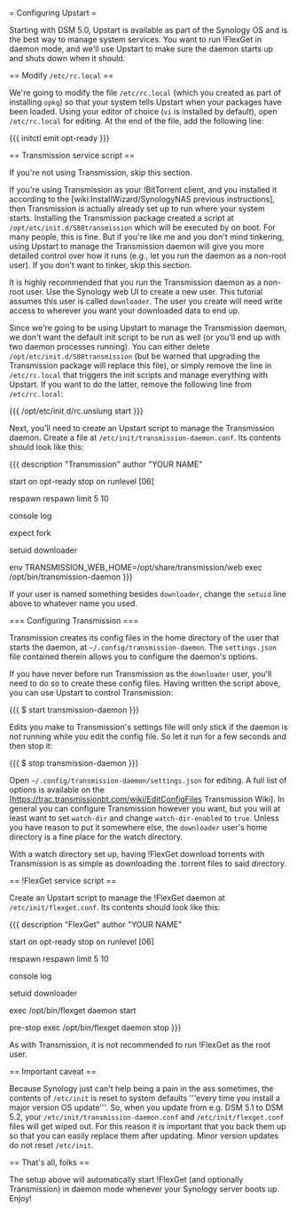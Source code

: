 = Configuring Upstart =

Starting with DSM 5.0, Upstart is available as part of the Synology OS and is the best way to manage system services. You want to run !FlexGet in daemon mode, and we'll use Upstart to make sure the daemon starts up and shuts down when it should.

== Modify `/etc/rc.local` ==

We're going to modify the file `/etc/rc.local` (which you created as part of installing `opkg`) so that your system tells Upstart when your packages have been loaded. Using your editor of choice (`vi` is installed by default), open `/etc/rc.local` for editing. At the end of the file, add the following line:

{{{
initctl emit opt-ready
}}}

== Transmission service script ==

If you're not using Transmission, skip this section.

If you're using Transmission as your !BitTorrent client, and you installed it according to the [wiki:InstallWizard/SynologyNAS previous instructions], then Transmission is actually already set up to run where your system starts. Installing the Transmission package created a script at `/opt/etc/init.d/S88transmission` which will be executed by on boot. For many people, this is fine. But if you're like me and you don't mind tinkering, using Upstart to manage the Transmission daemon will give you more detailed control over how it runs (e.g., let you run the daemon as a non-root user). If you don't want to tinker, skip this section.

It is highly recommended that you run the Transmission daemon as a non-root user. Use the Synology web UI to create a new user. This tutorial assumes this user is called `downloader`. The user you create will need write access to wherever you want your downloaded data to end up.

Since we're going to be using Upstart to manage the Transmission daemon, we don't want the default init script to be run as well (or you'll end up with two daemon processes running). You can either delete `/opt/etc/init.d/S88transmission` (but be warned that upgrading the Transmission package will replace this file), or simply remove the line in `/etc/rc.local` that triggers the init scripts and manage everything with Upstart. If you want to do the latter, remove the following line from `/etc/rc.local`:

{{{
/opt/etc/init.d/rc.unslung start
}}}

Next, you'll need to create an Upstart script to manage the Transmission daemon. Create a file at `/etc/init/transmission-daemon.conf`. Its contents should look like this:

{{{
description "Transmission"
author "YOUR NAME"

start on opt-ready
stop on runlevel [06]

respawn
respawn limit 5 10

console log

expect fork

setuid downloader

env TRANSMISSION_WEB_HOME=/opt/share/transmission/web
exec /opt/bin/transmission-daemon
}}}

If your user is named something besides `downloader`, change the `setuid` line above to whatever name you used.

=== Configuring Transmission ===

Transmission creates its config files in the home directory of the user that starts the daemon, at `~/.config/transmission-daemon`. The `settings.json` file contained therein allows you to configure the daemon's options.

If you have never before run Transmission as the `downloader` user, you'll need to do so to create these config files. Having written the script above, you can use Upstart to control Transmission:

{{{
$ start transmission-daemon
}}}

Edits you make to Transmission's settings file will only stick if the daemon is not running while you edit the config file. So let it run for a few seconds and then stop it:

{{{
$ stop transmission-daemon
}}}

Open `~/.config/transmission-daemon/settings.json` for editing. A full list of options is available on the [https://trac.transmissionbt.com/wiki/EditConfigFiles Transmission Wiki]. In general you can configure Transmission however you want, but you will at least want to set `watch-dir` and change `watch-dir-enabled` to `true`. Unless you have reason to put it somewhere else, the `downloader` user's home directory is a fine place for the watch directory.

With a watch directory set up, having !FlexGet download torrents with Transmission is as simple as downloading the .torrent files to said directory.

== !FlexGet service script ==

Create an Upstart script to manage the !FlexGet daemon at `/etc/init/flexget.conf`. Its contents should look like this:

{{{
description "FlexGet"
author "YOUR NAME"

start on opt-ready
stop on runlevel [06]

respawn
respawn limit 5 10

console log

setuid downloader

exec /opt/bin/flexget daemon start

pre-stop exec /opt/bin/flexget daemon stop
}}}

As with Transmission, it is not recommended to run !FlexGet as the root user.

== Important caveat ==

Because Synology just can't help being a pain in the ass sometimes, the contents of `/etc/init` is reset to system defaults '''every time you install a major version OS update'''. So, when you update from e.g. DSM 5.1 to DSM 5.2, your `/etc/init/transmission-daemon.conf` and `/etc/init/flexget.conf` files will get wiped out. For this reason it is important that you back them up so that you can easily replace them after updating. Minor version updates do not reset `/etc/init`.

== That's all, folks ==

The setup above will automatically start !FlexGet (and optionally Transmission) in daemon mode whenever your Synology server boots up. Enjoy!